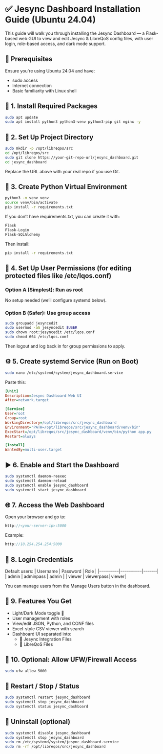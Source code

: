 # ✅ Jesync Dashboard Installation Guide (Ubuntu 24.04)

This guide will walk you through installing the Jesync Dashboard — a Flask-based web GUI to view and edit Jesync & LibreQoS config files, with user login, role-based access, and dark mode support.

## 🔹 Prerequisites
Ensure you're using Ubuntu 24.04 and have:
- sudo access
- Internet connection
- Basic familiarity with Linux shell

## 🧱 1. Install Required Packages
```bash
sudo apt update
sudo apt install python3 python3-venv python3-pip git nginx -y
```

## 📁 2. Set Up Project Directory
```bash
sudo mkdir -p /opt/libreqos/src
cd /opt/libreqos/src
sudo git clone https://your-git-repo-url/jesync_dashboard.git
cd jesync_dashboard
```
Replace the URL above with your real repo if you use Git.

## 🐍 3. Create Python Virtual Environment
```bash
python3 -m venv venv
source venv/bin/activate
pip install -r requirements.txt
```

If you don’t have requirements.txt, you can create it with:
```txt
Flask
Flask-Login
Flask-SQLAlchemy
```

Then install:
```bash
pip install -r requirements.txt
```

## 🔑 4. Set Up User Permissions (for editing protected files like /etc/lqos.conf)
### Option A (Simplest): Run as root
No setup needed (we’ll configure systemd below).

### Option B (Safer): Use group access
```bash
sudo groupadd jesyncedit
sudo usermod -aG jesyncedit $USER
sudo chown root:jesyncedit /etc/lqos.conf
sudo chmod 664 /etc/lqos.conf
```
Then logout and log back in for group permissions to apply.

## ⚙️ 5. Create systemd Service (Run on Boot)
```bash
sudo nano /etc/systemd/system/jesync_dashboard.service
```
Paste this:
```ini
[Unit]
Description=Jesync Dashboard Web UI
After=network.target

[Service]
User=root
Group=root
WorkingDirectory=/opt/libreqos/src/jesync_dashboard
Environment="PATH=/opt/libreqos/src/jesync_dashboard/venv/bin"
ExecStart=/opt/libreqos/src/jesync_dashboard/venv/bin/python app.py
Restart=always

[Install]
WantedBy=multi-user.target
```

## ▶️ 6. Enable and Start the Dashboard
```bash
sudo systemctl daemon-reexec
sudo systemctl daemon-reload
sudo systemctl enable jesync_dashboard
sudo systemctl start jesync_dashboard
```

## 🌐 7. Access the Web Dashboard
Open your browser and go to:
```cpp
http://<your-server-ip>:5000
```

Example:
```cpp
http://10.254.254.254:5000
```

## 🔐 8. Login Credentials
Default users:
| Username | Password  | Role  |
|----------|-----------|-------|
| admin    | adminpass | admin |
| viewer   | viewerpass| viewer|

You can manage users from the Manage Users button in the dashboard.

## 🎨 9. Features You Get
- Light/Dark Mode toggle 🌙
- User management with roles
- View/edit JSON, Python, and CONF files
- Excel-style CSV viewer with search
- Dashboard UI separated into:
  - 🔧 Jesync Integration Files
  - 📡 LibreQoS Files

## 🧪 10. Optional: Allow UFW/Firewall Access
```bash
sudo ufw allow 5000
```

## 🔁 Restart / Stop / Status
```bash
sudo systemctl restart jesync_dashboard
sudo systemctl stop jesync_dashboard
sudo systemctl status jesync_dashboard
```

## 🧼 Uninstall (optional)
```bash
sudo systemctl disable jesync_dashboard
sudo systemctl stop jesync_dashboard
sudo rm /etc/systemd/system/jesync_dashboard.service
sudo rm -rf /opt/libreqos/src/jesync_dashboard
```
